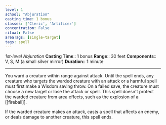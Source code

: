 ```yaml
---
level: 1
school: "Abjuration"
casting_time: 1 bonus
classes: ['Cleric', 'Artificer']
concentration: False
ritual: False
areaTags: [single-target]
tags: spell
---
```


_1st-level Abjuration_
**Casting Time**:: 1 bonus
**Range**:: 30 feet
**Components**:: V, S, M (a small silver mirror)
**Duration**:: 1 minute

---

You ward a creature within range against attack. Until the spell ends, any creature who targets the warded creature with an attack or a harmful spell must first make a Wisdom saving throw. On a failed save, the creature must choose a new target or lose the attack or spell. This spell doesn't protect the warded creature from area effects, such as the explosion of a [[fireball]].

If the warded creature makes an attack, casts a spell that affects an enemy, or deals damage to another creature, this spell ends.




